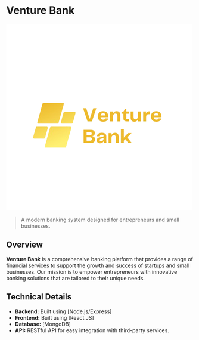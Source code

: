 # Venture Bank

![Bank Image](./src/assets/images/logo.png)

> A modern banking system designed for entrepreneurs and small businesses.

## Overview

**Venture Bank** is a comprehensive banking platform that provides a range of financial services to support the growth and success of startups and small businesses. Our mission is to empower entrepreneurs with innovative banking solutions that are tailored to their unique needs.

## Technical Details

- **Backend:** Built using [Node.js/Express]
- **Frontend:** Built using [React.JS]
- **Database:** [MongoDB]
- **API:** RESTful API for easy integration with third-party services.

